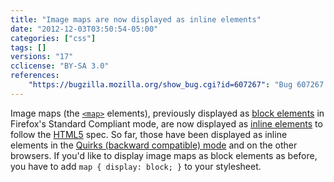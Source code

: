 ```yaml
---
title: "Image maps are now displayed as inline elements"
date: "2012-12-03T03:50:54-05:00"
categories: ["css"]
tags: []
versions: "17"
cclicense: "BY-SA 3.0"
references:
    "https://bugzilla.mozilla.org/show_bug.cgi?id=607267": "Bug 607267 – Image maps are display:block, but the HTML spec says they should be inline"
---
```

Image maps (the [`<map>`](https://developer.mozilla.org/en-US/docs/Web/HTML/Element/map) elements), previously displayed as [block elements](https://developer.mozilla.org/en-US/docs/HTML/Block-level_elements) in Firefox's Standard Compliant mode, are now displayed as [inline elements](https://developer.mozilla.org/en-US/docs/HTML/Inline_elements) to follow the [HTML5](https://developer.mozilla.org/en-US/docs/Web/Guide/HTML/HTML5) spec. So far, those have been displayed as inline elements in the [Quirks (backward compatible) mode](https://developer.mozilla.org/en-US/docs/Mozilla_Quirks_Mode_Behavior) and on the other browsers. If you'd like to display image maps as block elements as before, you have to add `map { display: block; }` to your stylesheet.
